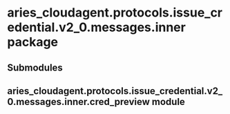 # aries_cloudagent.protocols.issue_credential.v2_0.messages.inner package

## Submodules

## aries_cloudagent.protocols.issue_credential.v2_0.messages.inner.cred_preview module
